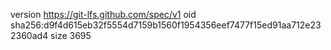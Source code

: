 version https://git-lfs.github.com/spec/v1
oid sha256:d9f4d615eb32f5554d7159b1560f1954356eef7477f15ed91aa712e232360ad4
size 3695
